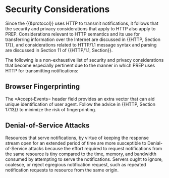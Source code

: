 # Security Considerations

Since the {{&protocol}} uses HTTP to transmit notifications, it follows that the security and privacy considerations that apply to HTTP also apply to PREP. Considerations relevant to HTTP semantics and its use for transferring information over the Internet are discussed in {{HTTP, Section 17}}, and considerations related to HTTP/1.1 message syntax and parsing are discussed in Section 11 of {{HTTP/1.1, Section}}.

The following is a non-exhaustive list of security and privacy considerations that become especially pertinent due to the manner in which PREP uses HTTP for transmitting notifications:

## Browser Fingerprinting

The =Accept-Events= header field provides an extra vector that can aid unique identification of user agent. Follow the advice in {{HTTP, Section 17.13}} to minimize the risk of fingerprinting.

## Denial-of-Service Attacks

Resources that serve notifications, by virtue of keeping the response stream open for an extended period of time are more susceptible to Denial-of-Service attacks because the effort required to request notifications from the same resource is tiny compared to the time, memory, and bandwidth consumed by attempting to serve the notifications. Servers ought to ignore, coalesce, or reject egregious notification request, such as repeated notification requests to resource from the same origin.
